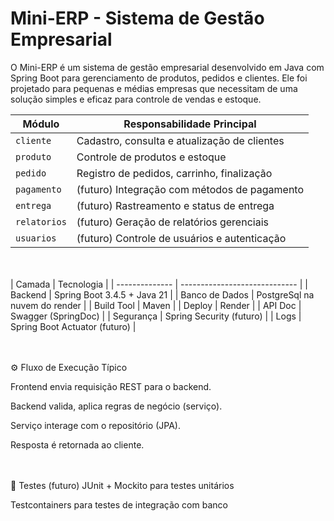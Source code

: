 # Mini-ERP - Sistema de Gestão Empresarial
O Mini-ERP é um sistema de gestão empresarial desenvolvido em Java com Spring Boot para gerenciamento de produtos, pedidos e clientes. Ele foi projetado para pequenas e médias empresas que necessitam de uma solução simples e eficaz para controle de vendas e estoque.

| Módulo       | Responsabilidade Principal                   |
| ------------ | -------------------------------------------- |
| `cliente`    | Cadastro, consulta e atualização de clientes |
| `produto`    | Controle de produtos e estoque               |
| `pedido`     | Registro de pedidos, carrinho, finalização   |
| `pagamento`  | (futuro) Integração com métodos de pagamento |
| `entrega`    | (futuro) Rastreamento e status de entrega    |
| `relatorios` | (futuro) Geração de relatórios gerenciais    |
| `usuarios`   | (futuro) Controle de usuários e autenticação |

<br></br>
| Camada         | Tecnologia                    |
| -------------- | ----------------------------- |
| Backend        | Spring Boot 3.4.5 + Java 21   |
| Banco de Dados | PostgreSql na nuvem do render |
| Build Tool     | Maven                         |
| Deploy         | Render                        |
| API Doc        | Swagger (SpringDoc)           |
| Segurança      | Spring Security (futuro)      |
| Logs           | Spring Boot Actuator (futuro) |

<br></br>
⚙️ Fluxo de Execução Típico

Frontend envia requisição REST para o backend.

Backend valida, aplica regras de negócio (serviço).

Serviço interage com o repositório (JPA).

Resposta é retornada ao cliente.

<br></br>
🧪 Testes (futuro)
JUnit + Mockito para testes unitários

Testcontainers para testes de integração com banco

